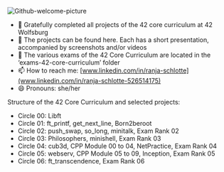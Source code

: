 ![Github-welcome-picture](https://github.com/RanniSch/rannisch/assets/104382315/182ee655-6318-43ba-bf5f-5007b85e9b1d)




* 🔭 Gratefully completed all projects of the 42 core curriculum at 42 Wolfsburg
* 🌱 The projects can be found here. Each has a short presentation, accompanied by screenshots and/or videos
* 💬 The various exams of the 42 Core Curriculum are located in the ‘exams-42-core-curriculum’ folder
* 📫 How to reach me: [www.linkedin.com/in/ranja-schlotte](www.linkedin.com/in/ranja-schlotte-526514175)
* 😄 Pronouns: she/her

Structure of the 42 Core Curriculum and selected projects:
* Circle 00: Libft
* Circle 01: ft_printf, get_next_line, Born2beroot
* Circle 02: push_swap, so_long, minitalk, Exam Rank 02
* Circle 03: Philosophers, minishell, Exam Rank 03
* Circle 04: cub3d, CPP Module 00 to 04, NetPractice, Exam Rank 04
* Circle 05: webserv, CPP Module 05 to 09, Inception, Exam Rank 05
* Circle 06: ft_transcendence, Exam Rank 06
